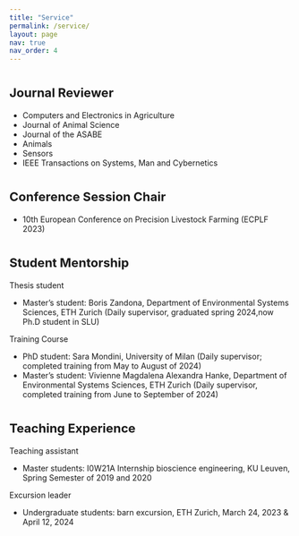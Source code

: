 ```yaml
---
title: "Service"
permalink: /service/
layout: page
nav: true
nav_order: 4
---
```


# <span style="font-size: 22px;">Journal Reviewer</span>

- Computers and Electronics in Agriculture
- Journal of Animal Science
- Journal of the ASABE
- Animals
- Sensors
- IEEE Transactions on Systems, Man and Cybernetics

# <span style="font-size: 22px;">Conference Session Chair</span>

- 10th European Conference on Precision Livestock Farming (ECPLF 2023)

# <span style="font-size: 22px;">Student Mentorship</span>

Thesis student

- Master’s student: Boris Zandona, Department of Environmental Systems Sciences, ETH Zurich (Daily supervisor, graduated spring 2024,now Ph.D student in SLU)

Training Course

- PhD student: Sara Mondini, University of Milan (Daily supervisor; completed training from May to August of 2024)
- Master’s student: Vivienne Magdalena Alexandra Hanke, Department of Environmental Systems Sciences, ETH Zurich (Daily supervisor, completed training from June to September of 2024)


# <span style="font-size: 22px;">Teaching Experience</span>

Teaching assistant 

- Master students: I0W21A Internship bioscience engineering, KU Leuven, Spring Semester of 2019 and 2020

Excursion leader

-  Undergraduate students: barn excursion, ETH Zurich, March 24, 2023 & April 12, 2024





